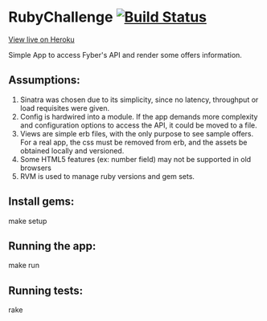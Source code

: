 # RubyChallenge [![Build Status](https://travis-ci.org/andrerigon/RubyChallenge.svg?branch=master)](https://travis-ci.org/andrerigon/RubyChallenge)

[View live on Heroku](https://ruby-challenge.herokuapp.com/)

Simple App to access Fyber's API and render some offers information.

## Assumptions:

1. Sinatra was chosen due to its simplicity, since no latency, throughput or load requisites were given.
2. Config is hardwired into a module. If the app demands more complexity and configuration options to access the API, it could be moved to a file.
3. Views are simple erb files, with the only purpose to see sample offers. For a real app, the css must be removed from erb, and the assets be obtained locally and versioned.
4. Some HTML5 features (ex: number field) may not be supported in old browsers
5. RVM is used to manage ruby versions and gem sets.

## Install  gems:

make setup

## Running the app:

make run

## Running tests:

rake








